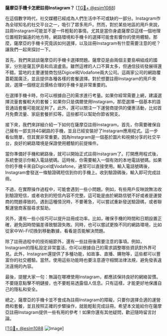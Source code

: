 **薩摩亞手機卡怎麽註冊Instagram？** [[TG💪+ @esim1088](https://t.me/s/esim1088)]

在這個數字時代，社交媒體已經成為人們生活中不可或缺的一部分。Instagram作為全球知名的社交平台之一，吸引了眾多用戶。然而，對於某些地區的用戶來說，註冊Instagram可能並不是一件輕鬆的事情。尤其是當你身處薩摩亞這樣一個地理位置相對偏遠的地方時，網路環境和手機卡的選擇可能會影響你的使用體驗。那麼，薩摩亞的手機卡究竟該如何選擇，以及註冊Instagram有什麼需要注意的呢？讓我們一起來探討一下。

首先，我們來談談薩摩亞的手機卡選擇問題。薩摩亞是由兩個主要島嶼組成的國家，分別是薩瓦伊島和烏波盧島。雖然這裡的人口不算太多，但通信技術發展得還不錯。當地的主要運營商包括Digicel和Vodafone兩大公司。這兩家公司的網路覆蓋範圍廣泛，並且提供各種各樣的套餐選擇。對於想要註冊Instagram的用戶來說，選擇一個穩定且價格合理的手機卡是非常重要的。

在選擇手機卡時，你可以根據自己的需求進行考量。如果你經常需要上網，建議選擇流量套餐較大的套餐；如果你只是偶爾使用Instagram，那麼選擇一個基本的語音通話套餐可能就足夠了。此外，還可以關注一下運營商提供的優惠活動，比如首月免費流量、家庭套餐折扣等。這些都可以幫助你節省開支。

接下來，我們來詳細介紹一下如何在薩摩亞註冊Instagram。首先，你需要確保自己擁有一部支持4G網路的手機，並且已經安裝好了Instagram應用程式。這一步看似簡單，但其實非常重要。因為Instagram是一個基於圖片和視頻分享的社交平台，良好的網路環境是保證使用體驗的前提條件。

當你準備好手機和網路後，就可以開始正式註冊Instagram了。打開應用程式後，系統會提示你輸入電話號碼。這時候，你需要輸入一個有效的本地電話號碼。如果你的手機卡來自Digicel或Vodafone，通常可以直接使用。輸入電話號碼後，Instagram會發送一條驗證碼短信到你的手機上。收到驗證碼後，輸入即可完成註冊。

不過，在實際操作過程中，可能會遇到一些小問題。例如，有些用戶反映說無法收到驗證短信，或者收到的短信內容不完整。這可能是由於網路信號不好或者是運營商的問題導致的。遇到這種情況時，不要著急，可以嘗試重新發送驗證碼，或者聯繫運營商客服尋求幫助。

另外，還有一些小技巧可以提升註冊成功率。比如，確保手機的時間和日期設置正確，避免因時間偏差導致驗證失敗。同時，也可以嘗試更換不同的網路環境，比如從家中Wi-Fi切換到移動數據，看看是否能解決問題。

除了註冊過程中的技術細節外，還有一些註冊後需要注意的事項。例如，Instagram的隱私設定非常靈活，你可以根據自己的需求調整哪些資訊對外界可見。此外，Instagram還提供了多種功能，如故事、直播、購物等，這些都可以豐富你的社交體驗。當然，使用這些功能時也要注意遵守相關法律法規，避免發表違法違規的內容。

最後，提醒大家一句：無論在哪裡使用Instagram，都應該保持良好的網絡習慣。不要隨意點擊不明鏈接，也不要輕易透露個人信息。只有這樣，才能更好地保護自己的隱私和安全。

總之，薩摩亞的手機卡並不會成為註冊Instagram的障礙，只要你選擇合適的運營商和套餐，並且按照正確的步驟操作，就能輕鬆完成註冊。希望本文能給你在薩摩亞註冊Instagram提供一些有用的參考！如果你還有其他疑問，歡迎隨時留言討論。

[[TG💪+ @esim1088](https://t.me/s/esim1088) ![Image](https://i.postimg.cc/4NQfJmqS/Snipaste-2025-05-13-00-14-12.png)]
